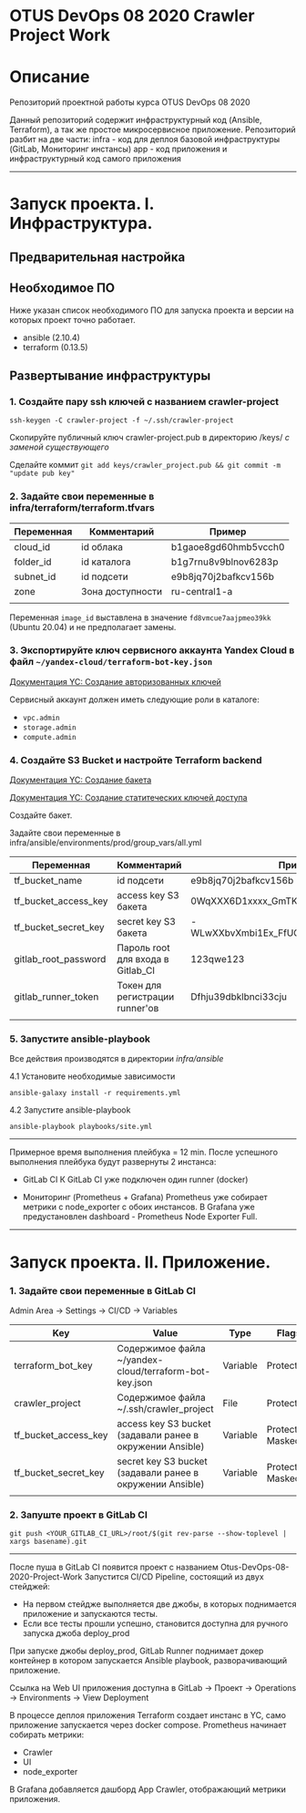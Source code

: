 # OTUS DevOps 08 2020 Crawler Project Work

# Описание

Репозиторий проектной работы курса OTUS DevOps 08 2020

Данный репозиторий содержит инфраструктурный код (Ansible, Terraform), а так же простое микросервисное приложение.
Репозиторий разбит на две части:
infra - код для деплоя базовой инфраструктуры (GitLab, Мониторинг инстансы)
app - код приложения и инфраструктурный код самого приложения

----

# Запуск проекта. I. Инфраструктура.

## Предварительная настройка

## Необходимое ПО

Ниже указан список необходимого ПО для запуска проекта и версии на которых проект точно работает.

* ansible (2.10.4)
* terraform (0.13.5)

## Развертывание инфраструктуры

### 1. Создайте пару ssh ключей с названием crawler-project

`ssh-keygen -C crawler-project -f ~/.ssh/crawler-project `

Скопируйте публичный ключ crawler-project.pub в директорию /keys/ *с заменой существующего*

Сделайте коммит `git add keys/crawler_project.pub && git commit -m "update pub key"`

### 2. Задайте свои переменные в infra/terraform/terraform.tfvars

| Переменная      | Комментарий                             | Пример                     |
| --------------- | --------------------------------------- | -------------------------- |
| cloud_id        | id облака                               | b1gaoe8gd60hmb5vcch0       |
| folder_id       | id каталога                             | b1g7rnu8v9blnov6283p       |
| subnet_id       | id подсети                              | e9b8jq70j2bafkcv156b       |
| zone            | Зона доступности                        | ru-central1-a              |
|                 |                                         |                            |

Переменная `image_id` выставлена в значение `fd8vmcue7aajpmeo39kk` (Ubuntu 20.04) и не предполагает замены.

### 3. Экспортируйте ключ сервисного аккаунта Yandex Cloud в файл `~/yandex-cloud/terraform-bot-key.json`

[Документация YC: Создание авторизованных ключей](https://cloud.yandex.ru/docs/iam/operations/authorized-key/create)

Сервисный аккаунт должен иметь следующие роли в каталоге:
* `vpc.admin`
* `storage.admin`
* `compute.admin`

### 4. Создайте S3 Bucket и настройте Terraform backend

[Документация YC: Создание бакета](https://cloud.yandex.ru/docs/storage/operations/buckets/create)

[Документация YC: Создание статитеческих ключей доступа](https://cloud.yandex.ru/docs/iam/operations/sa/create-access-key)

Создайте бакет.

Задайте свои переменные в infra/ansible/environments/prod/group_vars/all.yml

| Переменная           | Комментарий                       | Пример                                   |
| -------------------- | --------------------------------- | ---------------------------------------- |
| tf_bucket_name       | id подсети                        | e9b8jq70j2bafkcv156b                     |
| tf_bucket_access_key | access key S3 бакета              | 0WqXXX6D1xxxx_GmTKtG                     |
| tf_bucket_secret_key | secret key S3 бакета              | -WLwXXbvXmbi1Ex_FfUGeXxXxXxc6D64tf7B99it |
| gitlab_root_password | Пароль root для входа в Gitlab_CI | 123qwe123                                |
| gitlab_runner_token  | Токен для регистрации runner'ов   | Dfhju39dbklbnci33cju                     |
|                      |                                   |                                          |

### 5. Запустите ansible-playbook

Все действия производятся в директории *infra/ansible*

4.1 Установите необходимые зависимости

`ansible-galaxy install -r requirements.yml`

4.2 Запустите ansible-playbook

`ansible-playbook playbooks/site.yml`

----

Примерное время выполнения плейбука = 12 min.
После успешного выполнения плейбука будут развернуты 2 инстанса:

* GitLab CI
К GitLab CI уже подключен один runner (docker)

* Мониторинг (Prometheus + Grafana)
Prometheus уже собирает метрики с node_exporter с обоих инстансов.
В Grafana уже предустановлен dashboard - Prometheus Node Exporter Full.

----

# Запуск проекта. II. Приложение.

### 1. Задайте свои переменные в GitLab CI

Admin Area -> Settings -> CI/CD -> Variables

| Key                  | Value                                                     | Type     | Flags             |
| -------------------- | --------------------------------------------------------- | -------- | ----------------- |
| terraform_bot_key    | Содержимое файла ~/yandex-cloud/terraform-bot-key.json    | Variable | Protect           |
| crawler_project      | Содержимое файла ~/.ssh/crawler_project                   | File     | Protect           |
| tf_bucket_access_key | access key S3 bucket (задавали ранее в окружении Ansible) | Variable | Protected, Masked |
| tf_bucket_secret_key | secret key S3 bucket (задавали ранее в окружении Ansible) | Variable | Protected, Masked |
|                      |                                                           |          |                   |

### 2. Запуште проект в GitLab CI

`git push <YOUR_GITLAB_CI_URL>/root/$(git rev-parse --show-toplevel | xargs basename).git`

----

После пуша в GitLab CI появится проект с названием Otus-DevOps-08-2020-Project-Work
Запустится CI/CD Pipeline, состоящий из двух стейджей:
* На первом стейдже выполняется две джобы, в которых поднимается приложение и запускаются тесты.
* Если все тесты прошли успешно, становится доступна для ручного запуска джоба deploy_prod

При запуске джобы deploy_prod, GitLab Runner поднимает докер контейнер в котором запускается Ansible playbook, разворачивающий приложение.

Ссылка на Web UI приложения доступна в GitLab -> Проект -> Operations -> Environments -> View Deployment

В процессе деплоя приложения Terraform создает инстанс в YC, само приложение запускается через docker compose.
Prometheus начинает собирать метрики:
* Crawler
* UI
* node_exporter

В Grafana добавляется дашборд App Crawler, отображающий метрики приложения.
